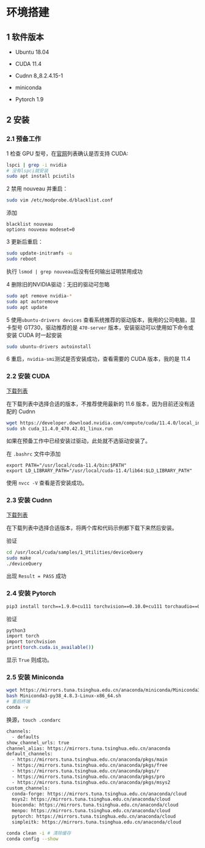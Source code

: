 # 环境搭建
## 1 软件版本
- Ubuntu 18.04
- CUDA 11.4
- Cudnn 8_8.2.4.15-1
- miniconda

- Pytorch 1.9

## 2 安装

### 2.1 预备工作

1 检查 GPU 型号，在[官网](https://developer.nvidia.com/cuda-gpus)列表确认是否支持 CUDA:

```bash
lspci | grep -i nvidia
# 没有lspci就安装
sudo apt install pciutils
```

2 禁用 nouveau 并重启：

```bash
sudo vim /etc/modprobe.d/blacklist.conf
```

添加

```shell
blacklist nouveau
options nouveau modeset=0
```

3 更新后重启：

```bash
sudo update-initramfs -u
sudo reboot
```

执行 `lsmod | grep nouveau`后没有任何输出证明禁用成功

4 删除旧的NVIDIA驱动：无旧的驱动可忽略

```bash
sudo apt remove nvidia-*
sudo apt autoremove
sudo apt update
```

5 使用`ubuntu-drivers devices` 查看系统推荐的驱动版本，我用的公司电脑，显卡型号 GT730，驱动推荐的是 `470-server` 版本，安装驱动可以使用如下命令或安装 CUDA 时一起安装

```bash
sudo ubuntu-drivers autoinstall
```

6 重启，`nvidia-smi`测试是否安装成功，查看需要的 CUDA 版本，我的是 11.4

### 2.2 安装 CUDA

[下载列表](https://developer.nvidia.com/cuda-toolkit-archive)

在下载列表中选择合适的版本，不推荐使用最新的 11.6 版本，因为目前还没有适配的 Cudnn

```bash
wget https://developer.download.nvidia.com/compute/cuda/11.4.0/local_installers/cuda_11.4.0_470.42.01_linux.run
sudo sh cuda_11.4.0_470.42.01_linux.run
```

如果在预备工作中已经安装过驱动，此处就不选驱动安装了。

在 `.bashrc` 文件中添加

```shell
export PATH="/usr/local/cuda-11.4/bin:$PATH"
export LD_LIBRARY_PATH="/usr/local/cuda-11.4/lib64:$LD_LIBRARY_PATH"
```

使用 `nvcc -V` 查看是否安装成功。

### 2.3 安装 Cudnn

[下载列表](https://developer.nvidia.com/rdp/cudnn-archive)

在下载列表中选择合适版本，将两个库和代码示例都下载下来然后安装。

验证

```bash
cd /usr/local/cuda/samples/1_Utilities/deviceQuery
sudo make
./deviceQuery
```

出现 `Result = PASS` 成功

### 2.4 安装 Pytorch

```bash
pip3 install torch==1.9.0+cu111 torchvision==0.10.0+cu111 torchaudio==0.9.0 -f https://download.pytorch.org/whl/torch_stable.html
```

验证

```bash
python3
import torch
import torchvision
print(torch.cuda.is_available())
```

显示 `True` 则成功。
### 2.5 安装 Miniconda
```bash
wget https://mirrors.tuna.tsinghua.edu.cn/anaconda/miniconda/Miniconda3-py38_4.8.3-Linux-x86_64.sh --no-check-certificate
bash Miniconda3-py38_4.8.3-Linux-x86_64.sh
# 重启终端
conda -v
```
换源，`touch .condarc`
```bash
channels:
  - defaults
show_channel_urls: true
channel_alias: https://mirrors.tuna.tsinghua.edu.cn/anaconda
default_channels:
  - https://mirrors.tuna.tsinghua.edu.cn/anaconda/pkgs/main
  - https://mirrors.tuna.tsinghua.edu.cn/anaconda/pkgs/free
  - https://mirrors.tuna.tsinghua.edu.cn/anaconda/pkgs/r
  - https://mirrors.tuna.tsinghua.edu.cn/anaconda/pkgs/pro
  - https://mirrors.tuna.tsinghua.edu.cn/anaconda/pkgs/msys2
custom_channels:
  conda-forge: https://mirrors.tuna.tsinghua.edu.cn/anaconda/cloud
  msys2: https://mirrors.tuna.tsinghua.edu.cn/anaconda/cloud
  bioconda: https://mirrors.tuna.tsinghua.edu.cn/anaconda/cloud
  menpo: https://mirrors.tuna.tsinghua.edu.cn/anaconda/cloud
  pytorch: https://mirrors.tuna.tsinghua.edu.cn/anaconda/cloud
  simpleitk: https://mirrors.tuna.tsinghua.edu.cn/anaconda/cloud
```
```bash
conda clean -i # 清除缓存
conda config --show 
```
